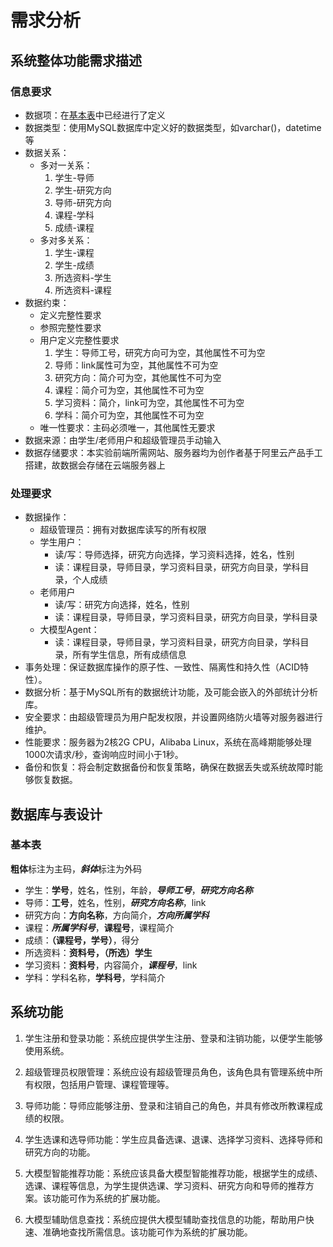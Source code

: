 # 需求分析

## 系统整体功能需求描述

### 信息要求
- 数据项：在[基本表](#基本表)中已经进行了定义
- 数据类型：使用MySQL数据库中定义好的数据类型，如varchar()，datetime等
- 数据关系：
  - 多对一关系：
    1. 学生-导师
    2. 学生-研究方向
    3. 导师-研究方向
    4. 课程-学科
    5. 成绩-课程
  - 多对多关系：
    1. 学生-课程
    2. 学生-成绩
    3. 所选资料-学生
    4. 所选资料-课程
- 数据约束：
  - 定义完整性要求
  - 参照完整性要求
  - 用户定义完整性要求
    1. 学生：导师工号，研究方向可为空，其他属性不可为空
    2. 导师：link属性可为空，其他属性不可为空
    3. 研究方向：简介可为空，其他属性不可为空
    4. 课程：简介可为空，其他属性不可为空
    5. 学习资料：简介，link可为空，其他属性不可为空
    6. 学科：简介可为空，其他属性不可为空
   - 唯一性要求：主码必须唯一，其他属性无要求
- 数据来源：由学生/老师用户和超级管理员手动输入
- 数据存储要求：本实验前端所需网站、服务器均为创作者基于阿里云产品手工搭建，故数据会存储在云端服务器上
### 处理要求
- 数据操作：
  - 超级管理员：拥有对数据库读写的所有权限
  - 学生用户：
    - 读/写：导师选择，研究方向选择，学习资料选择，姓名，性别
    - 读：课程目录，导师目录，学习资料目录，研究方向目录，学科目录，个人成绩
  - 老师用户
    - 读/写：研究方向选择，姓名，性别
    - 读：课程目录，导师目录，学习资料目录，研究方向目录，学科目录
  - 大模型Agent：
    - 读：课程目录，导师目录，学习资料目录，研究方向目录，学科目录，所有学生信息，所有成绩信息
- 事务处理：保证数据库操作的原子性、一致性、隔离性和持久性（ACID特性）。
- 数据分析：基于MySQL所有的数据统计功能，及可能会嵌入的外部统计分析库。
- 安全要求：由超级管理员为用户配发权限，并设置网络防火墙等对服务器进行维护。
- 性能要求：服务器为2核2G CPU，Alibaba Linux，系统在高峰期能够处理1000次请求/秒，查询响应时间小于1秒。
- 备份和恢复：将会制定数据备份和恢复策略，确保在数据丢失或系统故障时能够恢复数据。
## 数据库与表设计
### 基本表
**粗体**标注为主码，***斜体***标注为外码
- 学生：**学号**，姓名，性别，年龄，***导师工号***，***研究方向名称***
- 导师：**工号**，姓名，性别，***研究方向名称***，link
- 研究方向：**方向名称**，方向简介，***方向所属学科***
- 课程：***所属学科号***，**课程号**，课程简介
- 成绩：**（课程号，学号）**，得分
- 所选资料：**资料号，（所选）学生**
- 学习资料：**资料号**，内容简介，***课程号***，link
- 学科：学科名称，**学科号**，学科简介
## 系统功能
1. 学生注册和登录功能：系统应提供学生注册、登录和注销功能，以便学生能够使用系统。

2. 超级管理员权限管理：系统应设有超级管理员角色，该角色具有管理系统中所有权限，包括用户管理、课程管理等。

3. 导师功能：导师应能够注册、登录和注销自己的角色，并具有修改所教课程成绩的权限。

4. 学生选课和选导师功能：学生应具备选课、退课、选择学习资料、选择导师和研究方向的功能。

5. 大模型智能推荐功能：系统应该具备大模型智能推荐功能，根据学生的成绩、选课、课程等信息，为学生提供选课、学习资料、研究方向和导师的推荐方案。该功能可作为系统的扩展功能。

6. 大模型辅助信息查找：系统应提供大模型辅助查找信息的功能，帮助用户快速、准确地查找所需信息。该功能可作为系统的扩展功能。
